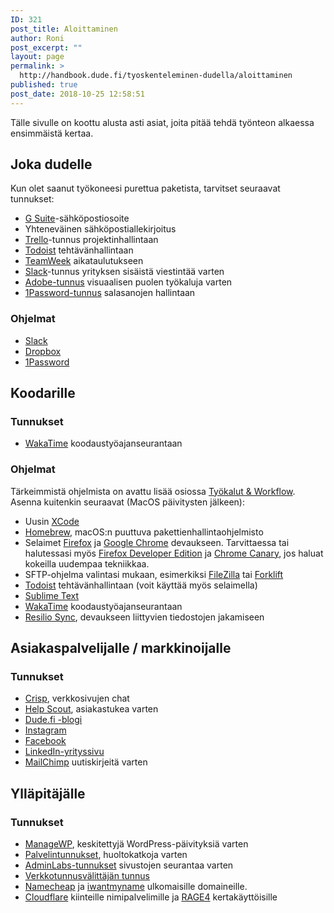 ```yaml
---
ID: 321
post_title: Aloittaminen
author: Roni
post_excerpt: ""
layout: page
permalink: >
  http://handbook.dude.fi/tyoskenteleminen-dudella/aloittaminen
published: true
post_date: 2018-10-25 12:58:51
---
```

Tälle sivulle on koottu alusta asti asiat, joita pitää tehdä työnteon alkaessa ensimmäistä kertaa.

<h2>Joka dudelle</h2>

Kun olet saanut työkoneesi purettua paketista, tarvitset seuraavat tunnukset:

<ul>
<li><a href="https://gsuite.google.fi/intl/fi/">G Suite</a>-sähköpostiosoite</li>
<li>Yhteneväinen sähköpostiallekirjoitus</li>
<li><a href="https://trello.com">Trello</a>-tunnus projektinhallintaan</li>
<li><a href="https://todoist.com/">Todoist</a> tehtävänhallintaan</li>
<li><a href="https://teamweek.com">TeamWeek</a> aikataulutukseen</li>
<li><a href="https://slack.com/">Slack</a>-tunnus yrityksen sisäistä viestintää varten</li>
<li><a href="https://www.adobe.com/fi">Adobe-tunnus</a> visuaalisen puolen työkaluja varten</li>
<li><a href="https://1password.com/">1Password-tunnus</a> salasanojen hallintaan</li>
</ul>

<h3>Ohjelmat</h3>

<ul>
<li><a href="https://slack.com/">Slack</a></li>
<li><a href="https://dropbox.com/">Dropbox</a></li>
<li><a href="https://1password.com/">1Password</a></li>
</ul>

<h2>Koodarille</h2>

<h3>Tunnukset</h3>

<ul>
<li><a href="https://wakatime.com">WakaTime</a> koodaustyöajanseurantaan</li>
</ul>

<h3>Ohjelmat</h3>

Tärkeimmistä ohjelmista on avattu lisää osiossa <a href="https://handbook.dude.fi/tyoskenteleminen-dudella/tyokalut-workflow">Työkalut & Workflow</a>. Asenna kuitenkin seuraavat (MacOS päivitysten jälkeen):

<ul>
<li>Uusin <a href="https://itunes.apple.com/fi/app/xcode/id497799835?mt=12">XCode</a></li>
<li><a href="https://brew.sh/index_fi">Homebrew</a>, macOS:n puuttuva pakettienhallintaohjelmisto</li>
<li>Selaimet <a href="https://www.firefox.com">Firefox</a> ja <a href="https://www.google.com/chrome/">Google Chrome</a> devaukseen. Tarvittaessa tai halutessasi myös <a href="https://www.mozilla.org/en-US/firefox/developer/">Firefox Developer Edition</a> ja <a href="https://www.google.com/chrome/canary/">Chrome Canary</a>, jos haluat kokeilla uudempaa tekniikkaa.</li>
<li>SFTP-ohjelma valintasi mukaan, esimerkiksi <a href="https://filezilla-project.org/">FileZilla</a> tai <a href="https://binarynights.com/">Forklift</a></li>
<li><a href="https://todoist.com/">Todoist</a> tehtävänhallintaan (voit käyttää myös selaimella)</li>
<li><a href="https://www.sublimetext.com">Sublime Text</a></li>
<li><a href="https://wakatime.com">WakaTime</a> koodaustyöajanseurantaan</li>
<li><a href="https://www.resilio.com/individuals/">Resilio Sync</a>, devaukseen liittyvien tiedostojen jakamiseen</li>
</ul>

<h2>Asiakaspalvelijalle / markkinoijalle</h2>

<h3>Tunnukset</h3>

<ul>
<li><a href="https://crisp.chat">Crisp</a>, verkkosivujen chat</a></li>
<li><a href="https://www.helpscout.com/">Help Scout</a>, asiakastukea varten</li>
<li><a href="http://dude.fi/blogi">Dude.fi -blogi</a>
<li><a href="https://instagram.com/digitoimistodude/">Instagram</a></li>
<li><a href="https://www.facebook.com/digitoimistodude/">Facebook</a></li>
<li><a href="https://www.linkedin.com/company/digitoimisto-dude-oy/">LinkedIn-yrityssivu</a></li>
<li><a href="https://mailchimp.com/">MailChimp</a> uutiskirjeitä varten</li>
</ul>

<h2>Ylläpitäjälle</h2>

<h3>Tunnukset</h3>

<ul>
<li><a href="https://orion.managewp.com/dashboard/">ManageWP</a>, keskitettyjä WordPress-päivityksiä varten</a></li>
<li><a href="https://handbook.dude.fi/palvelimet">Palvelintunnukset</a>, huoltokatkoja varten</li>
<li><a href="https://dashboard.adminlabs.com">AdminLabs-tunnukset</a> sivustojen seurantaa varten</li>
<li><a href="https://registry.domain.fi/s/">Verkkotunnusvälittäjän tunnus</a></li>
<li><a href="https://www.namecheap.com/">Namecheap</a> ja <a href="https://iwantmyname.com/">iwantmyname</a> ulkomaisille domaineille.</li>
<li><a href="https://www.cloudflare.com/">Cloudflare</a> kiinteille nimipalvelimille ja <a href="https://rage4.com/">RAGE4</a> kertakäyttöisille</li>
</ul>
